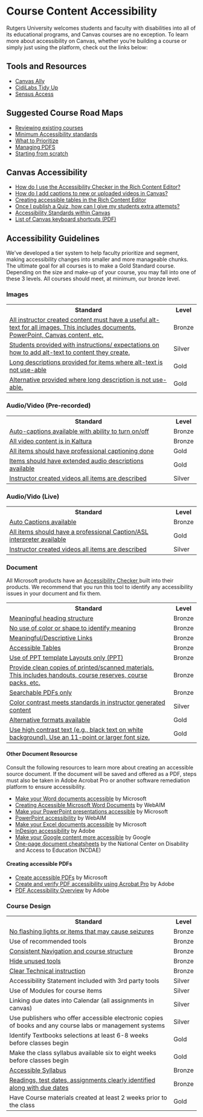<h1> Course Content Accessibility </h1>
<p> Rutgers University welcomes students and faculty with disabilities into all of its educational programs, and Canvas courses are no exception. To learn more about accessibility on Canvas, whether you’re building a course or simply just using the platform, check out the links below: </p>

<h2>Tools and Resources</h2>
<ul>
    <li> <a href="https://canvas.rutgers.edu/external-apps/ally/"> Canvas Ally </a> </li>
    <li> <a href="https://canvas.rutgers.edu/external-apps/cidilabs-tidyup/"> CidiLabs Tidy Up </a> </li>
    <li> <a href="https://it.rutgers.edu/digital-accessibility/knowledgebase/sensusaccess/"> Sensus Access </a> </li>
</ul>

<h2> Suggested Course Road Maps </h2>
<ul>
    <li><a href="https://ithelp.rutgers.edu/sp?id=kb_article_view&sysparm_article=KB0018313"> Reviewing existing courses</a></li>
    <li><a href="https://ithelp.rutgers.edu/sp?id=kb_article_view&sysparm_article=KB0018311">Minimum Accessibility standards</a></li>
    <li><a href="https://jkhurdan.github.io/A11yTraining/CourseContent/CourseContentHelperV2.html">What to Prioritize</a></li>
    <li><a href="https://ithelp.rutgers.edu/sp?id=kb_article_view&sysparm_article=KB0018359">Managing PDFS</a></li>
    <li> <a href="https://ithelp.rutgers.edu/sp?id=kb_article_view&sysparm_article=KB0018304"> Starting from scratch </a> </li> 
</ul>

<h2> Canvas Accessibility </h2>

<ul>
    <li> <a href="https://community.canvaslms.com/t5/Canvas-Basics-Guide/How-do-I-use-the-Accessibility-Checker-in-the-Rich-Content/ta-p/618238"> How do I use the Accessibility Checker in the Rich Content Editor? </a></li>
    <li> <a href="https://community.canvaslms.com/t5/Canvas-Basics-Guide/How-do-I-add-captions-to-new-or-uploaded-videos-in-the-Rich/ta-p/618250"> How do I add captions to new or uploaded videos in Canvas? </a></li>
    <li> <a href="https://community.canvaslms.com/t5/Canvas-Developers-Group/Table-Accessibility-in-Canvas/ba-p/277208"> Creating accessible tables in the Rich Content Editor </a></li>
    <li> <a href="https://community.canvaslms.com/t5/Instructor-Guide/Once-I-publish-a-quiz-how-can-I-give-my-students-extra-attempts/ta-p/1242"> Once I publish a Quiz, how can I give my students extra attempts? </a></li>
    <li> <a href="https://community.canvaslms.com/t5/Canvas-Basics-Guide/What-are-the-Canvas-accessibility-standards/ta-p/1564"> Accessibility Standards within Canvas</a></li>
    <li> <a href="https://community.canvaslms.com/t5/Canvas-Resource-Documents/Canvas-Keyboard-Shortcuts/ta-p/387069"> List of Canvas keyboard shortcuts (PDF)</a></li>
    </ul>

<h2> Accessibility Guidelines </h2>
We've developed a tier system to help faculty prioritize and segment, making accessibility changes into smaller and more manageable chunks. The ultimate goal for all courses is to make a Gold Standard course. Depending on the size and make-up of your course, you may fall into one of these 3 levels. All courses should meet, at minimum, our bronze level.


<h3> Images </h3>
<table>
    <tr>
        <th>Standard</th>
        <th>Level</th>
    </tr>
    <tr>
        <td> <a href="https://ithelp.rutgers.edu/sp?id=kb_article_view&sysparm_article=KB0018314"> All instructor created content must have a useful alt-text for all images. This includes documents, PowerPoint, Canvas content, etc. </a>	</td>
        <td> Bronze </td>
    </tr>
        <tr>
        <td> <a href="https://ithelp.rutgers.edu/sp?id=kb_article_view&sysparm_article=KB0018314"> Students provided with instructions/ expectations on how to add alt-text to content they create. </a>	</td>
        <td> Silver </td>
    </tr>
        <tr>
        <td> <a href="https://ithelp.rutgers.edu/sp?id=kb_article_view&sysparm_article=KB0018314"> Long descriptions provided for items where alt-text is not use-able </a></td>
        <td> Gold </td>
    </tr>
        <tr>
        <td> <a href="https://ithelp.rutgers.edu/sp?id=kb_article_view&sysparm_article=KB0018314"> Alternative provided where long description is not use-able. </a> </td>
        <td> Gold </td>
    </tr>
</table>

	
<h3> Audio/Video (Pre-recorded) </h3>
<table>
     <tr>
        <th>Standard</th>
        <th>Level</th>
    </tr>
    <tr>
        <td> <a href="https://github.com/jkhurdan/A11yTraining/blob/main/CourseContent/AudioVideo-Prerecorded.md#auto-captions-available-with-ability-to-turn-onoff"> Auto-captions available with ability to turn on/off 
	</a></td>
        <td>Bronze </td>
    </tr>
        <tr>
        <td> <a href="https://github.com/jkhurdan/A11yTraining/blob/main/CourseContent/AudioVideo-Prerecorded.md#all-video-content-is-in-kaltura"> All video content is in Kaltura </a></td>
        <td>Bronze</td>
	</tr>
        <tr>
        <td> <a href="https://github.com/jkhurdan/A11yTraining/blob/main/CourseContent/AudioVideo-Prerecorded.md#all-items-should-have-professional-captioning-done"> All items should have professional captioning done </a> </td>
        <td> Gold </td>
    </tr>
        <tr>
        <td> <a href="https://github.com/jkhurdan/A11yTraining/blob/main/CourseContent/AudioVideo-Prerecorded.md#items-should-have-extended-audio-descriptions-available">
Items should have extended audio descriptions available </a> </td>
        <td> Gold </td>
    </tr>
        <tr>
        <td> <a href="https://github.com/jkhurdan/A11yTraining/blob/main/CourseContent/AudioVideo-Prerecorded.md#instructor-created-videos-all-items-are-described"> Instructor created videos all items are described </a>  </td>
        <td> Silver </td>
    </tr>
</table>

<h3> Audio/Vido (Live) </h3>
<table>
     <tr>
        <th>Standard</th>
        <th>Level</th>
    </tr>
    <tr>
        <td><a href="https://github.com/jkhurdan/A11yTraining/blob/main/CourseContent/AudioVideo-Live.md#auto-captions-available">Auto Captions available </a></td>
        <td> Bronze</td>
    </tr>
        <tr>
        <td><a href="https://github.com/jkhurdan/A11yTraining/blob/main/CourseContent/AudioVideo-Live.md#all-items-should-have-a-professional-captionasl-interpreter-available">All items should have a professional Caption/ASL interpreter available</a></td>
        <td>Gold</td>
    </tr>
        <tr>
        <td><a href="https://github.com/jkhurdan/A11yTraining/blob/main/CourseContent/AudioVideo-Live.md#instructor-created-videos-all-items-are-described">Instructor created videos all items are described </a></td>
        <td>Silver</td>
    </tr>
</table>

<h3> Document </h3>
<p> All Microsoft products have an <a href="https://support.microsoft.com/en-us/office/improve-accessibility-with-the-accessibility-checker-a16f6de0-2f39-4a2b-8bd8-5ad801426c7f"> Accessibility Checker </a> built into their products. We recommend that you run this tool to identify any accessibility issues in your document and fix them. </p>

<table>
     <tr>
        <th>Standard</th>
        <th>Level</th>
    </tr>	
<tr> <td> <a href="https://github.com/jkhurdan/A11yTraining/blob/main/CourseContent/Document.md#-meaningful-heading-structure-"> Meaningful heading structure </a> </td>
	<td> Bronze </td>
    </tr> 
<tr> 
	<td> <a href="https://github.com/jkhurdan/A11yTraining/blob/main/CourseContent/Document.md#-no-use-of-color-or-shape-to-identify-meaning-">No use of color or shape to identify meaning  </a> </td>
	<td> Bronze </td>
    </tr>
<tr>
	<td> <a href="https://github.com/jkhurdan/A11yTraining/blob/main/CourseContent/Document.md#-meaningfuldescriptive-links-"> Meaningful/Descriptive Links </a> </td>
	<td> Bronze </td>
    </tr>
<tr> 
	<td> <a href="https://github.com/jkhurdan/A11yTraining/blob/main/CourseContent/Document.md#-accessible-tables--"> Accessible Tables </a> </td>
	<td> Bronze </td>
    </tr>
<tr>
	<td> <a href="https://github.com/jkhurdan/A11yTraining/blob/main/CourseContent/Document.md#-use-of-ppt-templates-layouts-only-ppt-"> Use of PPT template Layouts only (PPT) </a> </td>
	<td> Bronze </td>
    </tr>
<tr>
	<td> <a href="https://github.com/jkhurdan/A11yTraining/blob/main/CourseContent/Document.md#-provide-clean-copies-of-printedscanned-materials-this-includes-handouts-course-reserves-course-packs-etc--"> Provide clean copies of printed/scanned materials. This includes handouts, course reserves, course packs, etc. </a> </td>
	<td> Bronze </td>
    </tr>
<tr> 
	<td> <a href="https://github.com/jkhurdan/A11yTraining/blob/main/CourseContent/Document.md#-searchable-pdfs-only-"> Searchable PDFs only </a> </td>
	<td> Bronze </td>
    </tr>
<tr> 
	<td> <a href="https://github.com/jkhurdan/A11yTraining/blob/main/CourseContent/Document.md#-color-contrast-meets-standards-in-instructor-generated-content--"> Color contrast meets standards in instructor generated content </a> </td>
	<td> Silver </td>
    </tr>
<tr> 
	<td> <a href="https://github.com/jkhurdan/A11yTraining/blob/main/CourseContent/Document.md#-alternative-formats-available-"> Alternative formats available </a> </td>
	<td> Gold </td>
    </tr> 
<tr> 
	<td> <a href="https://github.com/jkhurdan/A11yTraining/blob/main/CourseContent/Document.md#-use-high-contrast-text-eg-black-text-on-white-background-use-an-11-point-or-larger-font-size--"> Use high contrast text (e.g., black text on white background). Use an 11-point or larger font size. </a> </td>
 <td> Gold </td>
    </tr> 
</table>

<h4> Other Document Resourcse</h4>
<p>Consult the following resources to learn more about creating an accessible source document. If the document will be saved and offered as a PDF, steps must also be taken in Adobe Acrobat Pro or another software remediation platform to ensure accessibility.</p>
<ul>
<li><a href="https://support.office.com/en-us/article/Make-your-Word-documents-accessible-d9bf3683-87ac-47ea-b91a-78dcacb3c66d" role="link">Make your Word documents accessible</a> by Microsoft</li>
<li><a href="https://webaim.org/techniques/word/" role="link">Creating Accessible Microsoft Word Documents</a> by WebAIM</li>
<li><a href="https://support.office.com/en-us/article/Make-your-PowerPoint-presentations-accessible-6f7772b2-2f33-4bd2-8ca7-dae3b2b3ef25?ui%3Den-US%26rs%3Den-US%26ad%3DUS" role="link">Make your PowerPoint presentations accessible</a> by Microsoft</li>
<li><a href="https://webaim.org/techniques/powerpoint/" role="link">PowerPoint accessibility</a> by WebAIM</li>
<li><a href="https://support.office.com/en-us/article/Make-your-Excel-spreadsheets-accessible-6cc05fc5-1314-48b5-8eb3-683e49b3e593?ui%3Den-US%26rs%3Den-US%26ad%3DUS" role="link">Make your Excel documents accessible</a> by Microsoft</li>
<li><a href="https://helpx.adobe.com/indesign/using/creating-accessible-pdfs.html" role="link">InDesign accessibility</a> by Adobe</li>
<li><a href="https://support.google.com/accessibility/answer/6199477?hl=en&amp;ref_topic=9114419&amp;sjid=1841031974687431398-NC" role="link">Make your Google content more accessible</a> by Google</li>
<li><a href="http://ncdae.org/resources/cheatsheets/" role="link">One-page document cheatsheets</a> by the National Center on Disability and Access to Education (NCDAE)</li>
</ul>
<h4>Creating accessible PDFs</h4>
<ul>
<li><a href="https://support.office.com/en-us/article/Create-accessible-PDFs-064625e0-56ea-4e16-ad71-3aa33bb4b7ed" role="link">Create accessible PDFs</a> by Microsoft</li>
<li><a href="https://helpx.adobe.com/acrobat/using/create-verify-pdf-accessibility.html" role="link">Create and verify PDF accessibility using Acrobat Pro</a> by Adobe</li>
<li><a href="https://www.adobe.com/accessibility/pdf/pdf-accessibility-overview.html" role="link">PDF Accessibility Overview</a> by Adobe</li>
</ul>

<h3> Course Design </h3>
<table>
	<tr>
		<th> Standard </th>
		<th> Level </th>
	</tr>
	<tr>
		<td> <a href="https://www.epilepsy.com/what-is-epilepsy/seizure-triggers/photosensitivity"> No flashing lights or items that may cause seizures </a> </td>
		<td> Bronze </td>
	</tr>
		<tr>
		<td> Use of recommended tools </td>
		<td> Bronze </td>
	</tr>
		<tr>
		<td> <a href="https://accessibility.huit.harvard.edu/use-consistent-navigation-and-orientation"> Consistent Navigation and course structure </a> </td>
		<td> Bronze </td>
	</tr>
		<tr>
		<td> <a href="https://support.csuchico.edu/TDClient/1984/Portal/KB/ArticleDet?ID=113496#:~:text=From%20the%20course%20sidebar%2C%20select,navigation%20item%20to%20hide%20it."> Hide unused tools </a> </td>
		<td> Bronze </td>
	</tr>
		<tr>
		<td> <a href="https://www.w3.org/WAI/WCAG2/supplemental/patterns/o4p07-step-instructions/"> Clear Technical instruction </a> </td>
		<td> Bronze </td>
	</tr>
		<tr>
		<td> Accessibility Statement included with 3rd party tools </td>
		<td> Silver </td>
	</tr>
		<tr>
		<td> Use of Modules for course items </td>
		<td>Silver </td>
	</tr>
		<tr>
		<td> Linking due dates into Calendar (all assignments in canvas) </td>
		<td> Silver</td>
	</tr>
		<tr>
		<td> Use publishers who offer accessible electronic copies of books and any course labs or management systems </td>
		<td> Silver</td>
	</tr>
		<tr>
		<td> Identify Textbooks selections at least 6-8 weeks before classes begin </td>
		<td> Gold </td>
	</tr>
		<tr>
		<td> Make the class syllabus available six to eight weeks before classes begin </td>
		<td> Gold </td>
	</tr>
		<tr>
		<td> <a href="https://www.washington.edu/doit/equal-access-universal-design-your-syllabus"> Accessible Syllabus </a> </td>
		<td> Bronze </td>
	</tr>
			<tr>
		<td> <a href="https://citl.illinois.edu/citl-101/teaching-learning/make-your-course-accessible/canvas-accessibility-guides/accessible-course-design-guide"> Readings, test dates, assignments clearly identified along with due dates </a> </td>
		<td> Bronze </td>
	</tr>
			<tr>
		<td> Have Course materials created at least 2 weeks prior to the class </td>
		<td> Gold </td>
	</tr>
</table>

